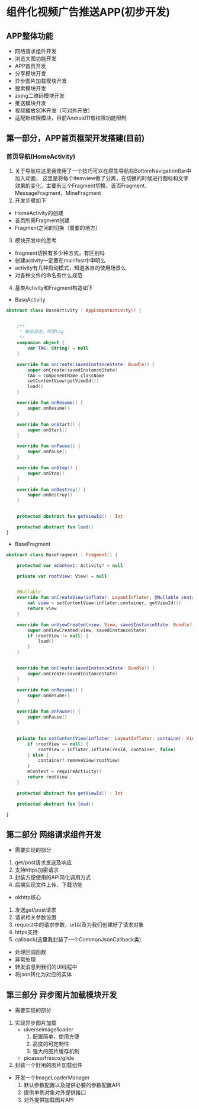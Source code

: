# 组件化视频广告推送APP(初步开发)

## APP整体功能

- 网络请求组件开发
- 浏览大图功能开发
- APP首页开发
- 分享模块开发
- 异步图片加载模块开发
- 搜索模块开发
- zxing二维码模块开发
- 推送模块开发
- 视频播放SDK开发（可对外开放）
- 适配新权限模块，目前Android11有权限功能限制


## 第一部分，APP首页框架开发搭建(目前)

### 首页导航(HomeActivity)
1. 关于导航栏这里我使用了一个技巧可以在原生导航栏BottomNavigationBar中加入动画，
这里是将每个itemview做了分离，在切换的时候进行图标和文字效果的变化，主要有三个Fragment切换，首页Fragment，
MessageFragment，MineFragment
2. 开发步骤如下
- HomeActivity的创建
- 首页所需Fragment创建
- Fragment之间的切换（重要的地方）
3. 模块开发中的思考
- fragment切换有多少种方式，有区别吗
- 创建activity一定要在mainfest中申明么
- activity有几种启动模式，知道各自的使用场景么
- 对各种文件的命名有什么规范
4. 基类Activity和Fragment构造如下
- BaseActivity
```kotlin
abstract class BaseActivity : AppCompatActivity() {


    /**
     * 输出日志，所需tag
     */
    companion object {
        var TAG: String? = null
    }

    override fun onCreate(savedInstanceState: Bundle?) {
        super.onCreate(savedInstanceState)
        TAG = componentName.className
        setContentView(getViewId())
        load()
    }

    override fun onResume() {
        super.onResume()
    }

    override fun onStart() {
        super.onStart()
    }

    override fun onPause() {
        super.onPause()
    }

    override fun onStop() {
        super.onStop()
    }

    override fun onDestroy() {
        super.onDestroy()
    }


    protected abstract fun getViewId() : Int

    protected abstract fun load()
}
```

- BaseFragment
```kotlin
abstract class BaseFragment : Fragment() {

    protected var mContext: Activity? = null

    private var rootView: View? = null


    @Nullable
    override fun onCreateView(inflater: LayoutInflater, @Nullable container: ViewGroup?, @Nullable savedInstanceState: Bundle?): View? {
        val view = setContentView(inflater,container, getViewId())
        return view
    }

    override fun onViewCreated(view: View, savedInstanceState: Bundle?) {
        super.onViewCreated(view, savedInstanceState)
        if (rootView != null) {
            load()
        }
    }


    override fun onCreate(savedInstanceState: Bundle?) {
        super.onCreate(savedInstanceState)
    }

    override fun onResume() {
        super.onResume()
    }

    override fun onPause() {
        super.onPause()
    }


    private fun setContentView(inflater: LayoutInflater, container: ViewGroup?, resId: Int): View? {
        if (rootView == null) {
            rootView = inflater.inflate(resId, container, false)
        } else {
            container?.removeView(rootView)
        }
        mContext = requireActivity()
        return rootView
    }

    protected abstract fun getViewId() : Int

    protected abstract fun load()

}
```


## 第二部分 网络请求组件开发

- 需要实现的部分
1. get/post请求发送及响应
2. 支持https加密请求
3. 封装方便使用的API简化调用方式
4. 后期实现文件上传、下载功能

- okhttp核心
1. 发送get/post请求
2. 请求相关参数设置
3. request中的请求参数，url以及为我们创建好了请求对象
4. https支持
5. callback(这里我封装了一个CommonJsonCallback类)
 - 处理回调函数
 - 异常处理
 - 转发消息到我们的UI线程中
 - 将json转化为对应的实体


 ## 第三部分 异步图片加载模块开发

 - 需要实现的部分
 1. 实现异步图片加载
    - uiverseimagelloader
      1. 配置简单，使用方便
      2. 高度的可定制性
      3. 强大的图片缓存机制 
    - picasso/fresco/glide 
 2. 封装一个好用的图片加载组件
   - 开发一个ImageLoaderManager
     1. 默认参数配置以及提供必要的参数配置API
     2. 提供单例对象对外提供接口
     3. 对外提供加载图片API
    
